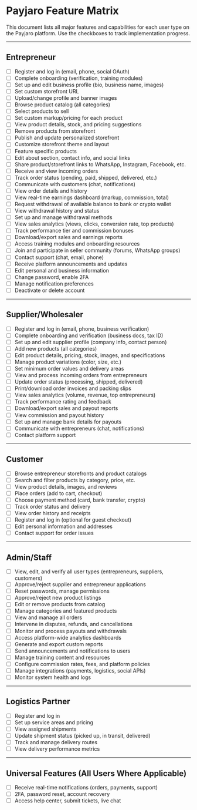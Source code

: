 # Payjaro Feature Matrix

This document lists all major features and capabilities for each user type on the Payjaro platform. Use the checkboxes to track implementation progress.

---

## Entrepreneur
- [ ] Register and log in (email, phone, social OAuth)
- [ ] Complete onboarding (verification, training modules)
- [ ] Set up and edit business profile (bio, business name, images)
- [ ] Set custom storefront URL
- [ ] Upload/change profile and banner images
- [ ] Browse product catalog (all categories)
- [ ] Select products to sell
- [ ] Set custom markup/pricing for each product
- [ ] View product details, stock, and pricing suggestions
- [ ] Remove products from storefront
- [ ] Publish and update personalized storefront
- [ ] Customize storefront theme and layout
- [ ] Feature specific products
- [ ] Edit about section, contact info, and social links
- [ ] Share product/storefront links to WhatsApp, Instagram, Facebook, etc.
- [ ] Receive and view incoming orders
- [ ] Track order status (pending, paid, shipped, delivered, etc.)
- [ ] Communicate with customers (chat, notifications)
- [ ] View order details and history
- [ ] View real-time earnings dashboard (markup, commission, total)
- [ ] Request withdrawal of available balance to bank or crypto wallet
- [ ] View withdrawal history and status
- [ ] Set up and manage withdrawal methods
- [ ] View sales analytics (views, clicks, conversion rate, top products)
- [ ] Track performance tier and commission bonuses
- [ ] Download/export sales and earnings reports
- [ ] Access training modules and onboarding resources
- [ ] Join and participate in seller community (forums, WhatsApp groups)
- [ ] Contact support (chat, email, phone)
- [ ] Receive platform announcements and updates
- [ ] Edit personal and business information
- [ ] Change password, enable 2FA
- [ ] Manage notification preferences
- [ ] Deactivate or delete account

---

## Supplier/Wholesaler
- [ ] Register and log in (email, phone, business verification)
- [ ] Complete onboarding and verification (business docs, tax ID)
- [ ] Set up and edit supplier profile (company info, contact person)
- [ ] Add new products (all categories)
- [ ] Edit product details, pricing, stock, images, and specifications
- [ ] Manage product variations (color, size, etc.)
- [ ] Set minimum order values and delivery areas
- [ ] View and process incoming orders from entrepreneurs
- [ ] Update order status (processing, shipped, delivered)
- [ ] Print/download order invoices and packing slips
- [ ] View sales analytics (volume, revenue, top entrepreneurs)
- [ ] Track performance rating and feedback
- [ ] Download/export sales and payout reports
- [ ] View commission and payout history
- [ ] Set up and manage bank details for payouts
- [ ] Communicate with entrepreneurs (chat, notifications)
- [ ] Contact platform support

---

## Customer
- [ ] Browse entrepreneur storefronts and product catalogs
- [ ] Search and filter products by category, price, etc.
- [ ] View product details, images, and reviews
- [ ] Place orders (add to cart, checkout)
- [ ] Choose payment method (card, bank transfer, crypto)
- [ ] Track order status and delivery
- [ ] View order history and receipts
- [ ] Register and log in (optional for guest checkout)
- [ ] Edit personal information and addresses
- [ ] Contact support for order issues

---

## Admin/Staff
- [ ] View, edit, and verify all user types (entrepreneurs, suppliers, customers)
- [ ] Approve/reject supplier and entrepreneur applications
- [ ] Reset passwords, manage permissions
- [ ] Approve/reject new product listings
- [ ] Edit or remove products from catalog
- [ ] Manage categories and featured products
- [ ] View and manage all orders
- [ ] Intervene in disputes, refunds, and cancellations
- [ ] Monitor and process payouts and withdrawals
- [ ] Access platform-wide analytics dashboards
- [ ] Generate and export custom reports
- [ ] Send announcements and notifications to users
- [ ] Manage training content and resources
- [ ] Configure commission rates, fees, and platform policies
- [ ] Manage integrations (payments, logistics, social APIs)
- [ ] Monitor system health and logs

---

## Logistics Partner
- [ ] Register and log in
- [ ] Set up service areas and pricing
- [ ] View assigned shipments
- [ ] Update shipment status (picked up, in transit, delivered)
- [ ] Track and manage delivery routes
- [ ] View delivery performance metrics

---

## Universal Features (All Users Where Applicable)
- [ ] Receive real-time notifications (orders, payments, support)
- [ ] 2FA, password reset, account recovery
- [ ] Access help center, submit tickets, live chat 
